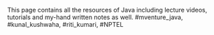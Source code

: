 This page contains all the resources of Java including lecture videos, tutorials and my-hand written notes as well. #mventure_java, #kunal_kushwaha, #riti_kumari, #NPTEL
